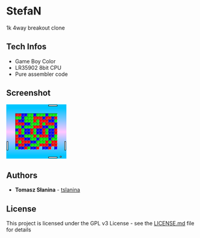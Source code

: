 # StefaN
1k 4way breakout clone 
## Tech Infos
* Game Boy Color
* LR35902 8bit CPU 
* Pure assembler code
## Screenshot
![Screenshot](screen.png)
## Authors
* **Tomasz Słanina** - [tslanina](https://github.com/tslanina)
## License
This project is licensed under the GPL v3 License - see the [LICENSE.md](LICENSE.md) file for details
